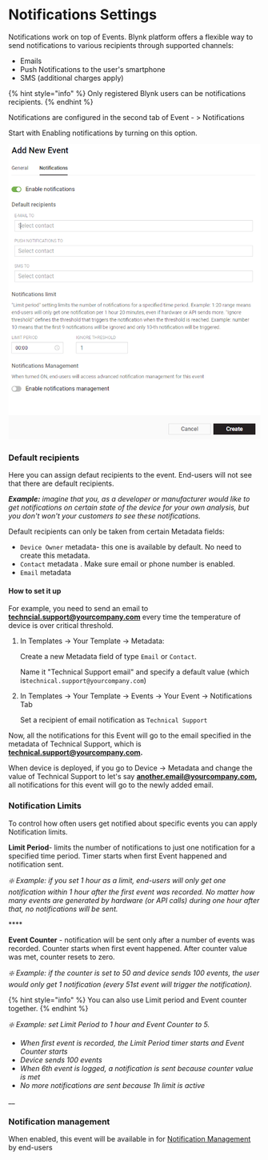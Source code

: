 # Notifications Settings

Notifications work on top of Events. Blynk platform offers a flexible way to send notifications to various recipients through supported channels:

* Emails
* Push Notifications to the user's smartphone
* SMS \(additional charges apply\)

{% hint style="info" %}
Only registered Blynk users can be notifications recipients.
{% endhint %}

Notifications are configured in the second tab of Event - &gt; Notifications

Start with Enabling notifications by turning on this option.



![](../../../../.gitbook/assets/new_ev_notifspng.png)

### Default recipients

Here you can assign defaut recipients to the event. End-users will not see that there are default recipients.

_**Example:** imagine that you, as a developer or manufacturer would like to get notifications on certain state of the device for your own analysis, but you don't won't your customers to see these notifications._

Default recipients can only be taken from certain Metadata fields: 

* `Device Owner` metadata-  this one is available by default. No need to create this metadata.
* `Contact` metadata . Make sure email or phone number is enabled.
* `Email` metadata

#### How to set it up

For example, you need to send an email to **techncial.support@yourcompany.com** every time the temperature of device is over critical threshold.

1. In Templates -&gt; Your Template -&gt; Metadata:

   Create a new Metadata field of type `Email` or `Contact`.

   Name it "Technical Support email" and specify a default value \(which is`technical.support@yourcompany.com`\)

2. In Templates -&gt; Your Template -&gt; Events -&gt; Your Event -&gt; Notifications Tab

   Set a recipient of email notification as `Technical Support`

Now, all the notifications for this Event will go to the email specified in the metadata of Technical Support, which is **technical.support@yourcompany.com.** 

When device is deployed, if you go to Device -&gt; Metadata and change the value of Technical Support to let's say **another.email@yourcompany.com,** all notifications for this event will go to the newly added email.

### 

### Notification Limits

To control how often users get notified about specific events you can apply Notification limits.

**Limit Period**- limits the number of notifications to just one notification for a specified time period. Timer starts when first Event happened and notification sent.

_❇️ Example: if you set 1 hour as a limit, end-users will only get one notification within 1 hour after the first event was recorded. No matter how many events are generated by hardware \(or API calls\) during one hour after that, no notifications will be sent._

\*\*\*\*

**Event Counter** - notification will be sent only after a number of events was recorded. Counter starts when first event happened. After counter value was met, counter resets to zero. 

_❇️ Example: if the counter is set to 50 and device sends 100 events, the user would only get 1 notification \(every 51st event will trigger the notification\)._

{% hint style="info" %}
You can also use Limit period and Event counter together.
{% endhint %}

_❇️ Example: set Limit Period to 1 hour and Event Counter to 5._

* _When first event is recorded, the Limit Period timer starts and Event Counter starts_
* _Device sends 100 events_
* _When 6th event is logged, a notification is sent because counter value is met_
* _No more notifications are sent because 1h limit is active_

\_\_

### Notification management

When enabled, this event will be available in for [Notification Management](../../../devices/notifications-settings.md#managing-notifications) by end-users













